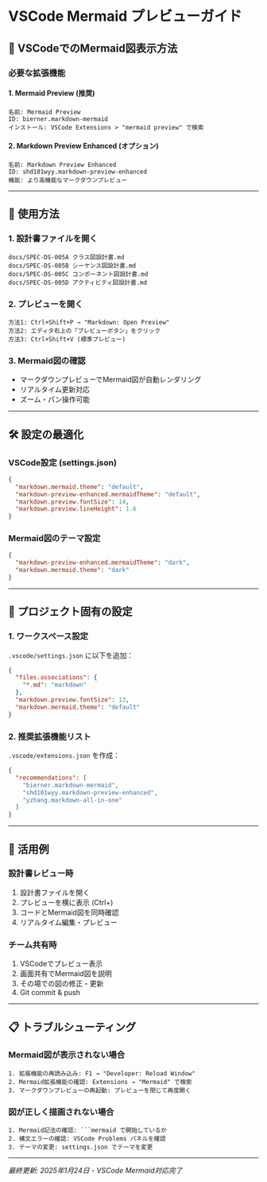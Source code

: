 # VSCode Mermaid プレビューガイド

## 🎨 **VSCodeでのMermaid図表示方法**

### **必要な拡張機能**

#### **1. Mermaid Preview (推奨)**
```
名前: Mermaid Preview
ID: bierner.markdown-mermaid
インストール: VSCode Extensions > "mermaid preview" で検索
```

#### **2. Markdown Preview Enhanced (オプション)**
```
名前: Markdown Preview Enhanced
ID: shd101wyy.markdown-preview-enhanced
機能: より高機能なマークダウンプレビュー
```

---

## 📖 **使用方法**

### **1. 設計書ファイルを開く**
```
docs/SPEC-DS-005A クラス図設計書.md
docs/SPEC-DS-005B シーケンス図設計書.md
docs/SPEC-DS-005C コンポーネント図設計書.md
docs/SPEC-DS-005D アクティビティ図設計書.md
```

### **2. プレビューを開く**
```
方法1: Ctrl+Shift+P → "Markdown: Open Preview" 
方法2: エディタ右上の「プレビューボタン」をクリック
方法3: Ctrl+Shift+V (標準プレビュー)
```

### **3. Mermaid図の確認**
- マークダウンプレビューでMermaid図が自動レンダリング
- リアルタイム更新対応
- ズーム・パン操作可能

---

## 🛠️ **設定の最適化**

### **VSCode設定 (settings.json)**
```json
{
  "markdown.mermaid.theme": "default",
  "markdown-preview-enhanced.mermaidTheme": "default",
  "markdown.preview.fontSize": 14,
  "markdown.preview.lineHeight": 1.6
}
```

### **Mermaid図のテーマ設定**
```json
{
  "markdown-preview-enhanced.mermaidTheme": "dark",
  "markdown.mermaid.theme": "dark"
}
```

---

## 🎯 **プロジェクト固有の設定**

### **1. ワークスペース設定**
`.vscode/settings.json` に以下を追加：
```json
{
  "files.associations": {
    "*.md": "markdown"
  },
  "markdown.preview.fontSize": 13,
  "markdown.mermaid.theme": "default"
}
```

### **2. 推奨拡張機能リスト**
`.vscode/extensions.json` を作成：
```json
{
  "recommendations": [
    "bierner.markdown-mermaid",
    "shd101wyy.markdown-preview-enhanced",
    "yzhang.markdown-all-in-one"
  ]
}
```

---

## 🚀 **活用例**

### **設計書レビュー時**
1. 設計書ファイルを開く
2. プレビューを横に表示 (Ctrl+\)
3. コードとMermaid図を同時確認
4. リアルタイム編集・プレビュー

### **チーム共有時**
1. VSCodeでプレビュー表示
2. 画面共有でMermaid図を説明
3. その場での図の修正・更新
4. Git commit & push

---

## 📋 **トラブルシューティング**

### **Mermaid図が表示されない場合**
```
1. 拡張機能の再読み込み: F1 → "Developer: Reload Window"
2. Mermaid拡張機能の確認: Extensions → "Mermaid" で検索
3. マークダウンプレビューの再起動: プレビューを閉じて再度開く
```

### **図が正しく描画されない場合**
```
1. Mermaid記法の確認: ```mermaid で開始しているか
2. 構文エラーの確認: VSCode Problems パネルを確認
3. テーマの変更: settings.json でテーマを変更
```

---

*最終更新: 2025年1月24日 - VSCode Mermaid対応完了* 